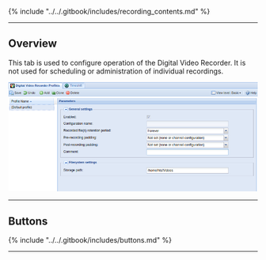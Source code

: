 {% include "../../.gitbook/includes/recording_contents.md" %}

---

## Overview

This tab is used to configure operation of the Digital Video Recorder.
It is not used for scheduling or administration of individual
recordings.

!['Digital Video Recorder Profiles' Tab 1](../../.gitbook/assets/doc/recordings/dvrprofiles.png)

---

## Buttons

{% include "../../.gitbook/includes/buttons.md" %}

---
